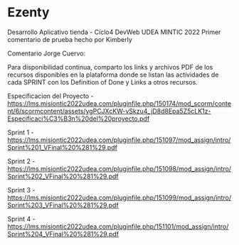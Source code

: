 # Ezenty
Desarrollo Aplicativo tienda - Ciclo4 DevWeb UDEA MINTIC 2022
Primer comentario de prueba hecho por Kimberly


Comentario Jorge Cuervo:

Para disponibilidad continua, comparto los links y archivos PDF de los recursos disponibles en la plataforma donde se listan las actividades de cada SPRINT con los Definition of Done y Links a otros recursos.

Especificacion del Proyecto - https://lms.misiontic2022udea.com/pluginfile.php/150174/mod_scorm/content/6/scormcontent/assets/ygPCJXcKW-vSkzu4_jD8d8Epa5Z5cLK1z-Especificaci%C3%B3n%20del%20proyecto.pdf

Sprint 1 - https://lms.misiontic2022udea.com/pluginfile.php/151097/mod_assign/intro/Sprint%201_VFinal%20%281%29.pdf

Sprint 2 - https://lms.misiontic2022udea.com/pluginfile.php/151098/mod_assign/intro/Sprint%202_VFinal%20%281%29.pdf

Sprint 3 - https://lms.misiontic2022udea.com/pluginfile.php/151099/mod_assign/intro/Sprint%203_VFinal%20%281%29.pdf

Sprint 4 - https://lms.misiontic2022udea.com/pluginfile.php/151101/mod_assign/intro/Sprint%204_VFinal%20%281%29.pdf